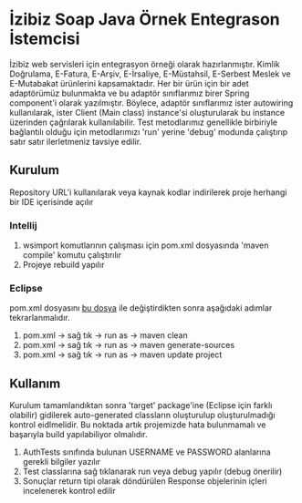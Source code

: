 # İzibiz Soap Java Örnek Entegrason İstemcisi

İzibiz web servisleri için entegrasyon örneği olarak hazırlanmıştır. Kimlik Doğrulama, E-Fatura, E-Arşiv, E-İrsaliye, E-Müstahsil, E-Serbest Meslek ve E-Mutabakat ürünlerini kapsamaktadır. Her bir ürün için bir adet adaptörümüz bulunmakta ve bu adaptör sınıflarımız birer Spring component'i olarak yazılmıştır. Böylece, adaptör sınıflarımız ister autowiring kullanılarak, ister Client (Main class) instance'si oluşturularak bu instance üzerinden çağrılarak kullanılabilir. Test metodlarımız genellikle birbiriyle bağlantılı olduğu için metodlarımızı 'run' yerine 'debug' modunda çalıştırıp satır satır ilerletmeniz tavsiye edilir.



## Kurulum
Repository URL'i kullanılarak veya kaynak kodlar indirilerek proje herhangi bir IDE içerisinde açılır

### Intellij
  1. wsimport komutlarının çalışması için pom.xml dosyasında 'maven compile' komutu çalıştırılır
  2. Projeye rebuild yapılır

### Eclipse
pom.xml dosyasını [bu dosya](https://github.com/izibiz/izibiz-java-soap-client/files/8542638/pom.zip) ile değiştirdikten sonra aşağıdaki adımlar tekrarlanmalıdır.
  1. pom.xml -> sağ tık -> run as -> maven clean
  2. pom.xml -> sağ tık -> run as -> maven generate-sources
  3. pom.xml -> sağ tık -> run as -> maven update project

## Kullanım
Kurulum tamamlandıktan sonra 'target' package'ine (Eclipse için farklı olabilir) gidilerek auto-generated classların oluşturulup oluşturulmadığı kontrol eidlmelidir. Bu noktada artık projemizde hata bulunmamalı ve başarıyla build yapılabiliyor olmalıdır.
  
  1. AuthTests sınıfında bulunan USERNAME ve PASSWORD alanlarına gerekli bilgiler yazılır
  2. Test classlarına sağ tıklanarak run veya debug yapılır (debug önerilir)
  3. Sonuçlar return tipi olarak döndürülen Response objelerinin içleri incelenerek kontrol edilir

